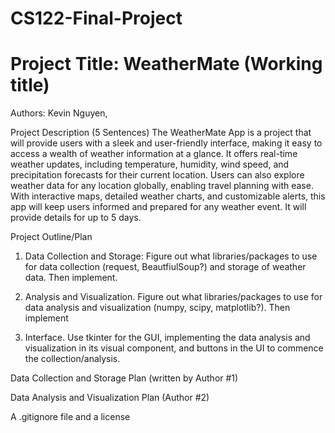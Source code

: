 # CS122-Final-Project

# Project Title: WeatherMate (Working title)

Authors: Kevin Nguyen, 

Project Description (5 Sentences)
The WeatherMate App is a project that will provide users with a sleek and user-friendly interface, making it easy to access a wealth of weather information at a glance. It offers real-time weather updates, including temperature, humidity, wind speed, and precipitation forecasts for their current location. Users can also explore weather data for any location globally, enabling travel planning with ease. With interactive maps, detailed weather charts, and customizable alerts, this app will keep users informed and prepared for any weather event. It will provide details for up to 5 days.


Project Outline/Plan
1. Data Collection and Storage:
Figure out what libraries/packages to use for data collection (request, BeautfiulSoup?) and storage of weather data. Then implement.

3. Analysis and Visualization.
Figure out what libraries/packages to use for data analysis and visualization (numpy, scipy, matplotlib?). Then implement

5. Interface.
Use tkinter for the GUI, implementing the data analysis and visualization in its visual component, and buttons in the UI to commence the collection/analysis.

Data Collection and Storage Plan (written by Author #1)

Data Analysis and Visualization Plan (Author #2)

A .gitignore file and a license
